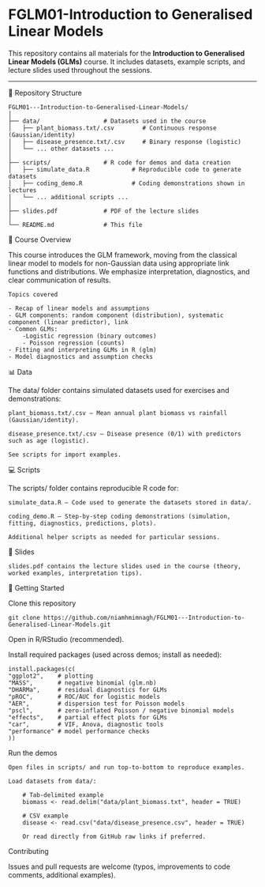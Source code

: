 # FGLM01-Introduction to Generalised Linear Models
This repository contains all materials for the **Introduction to Generalised Linear Models (GLMs)** course. It includes datasets, example scripts, and lecture slides used throughout the sessions.

---

 📂 Repository Structure

```text
FGLM01---Introduction-to-Generalised-Linear-Models/
│
├── data/                  # Datasets used in the course
│   ├── plant_biomass.txt/.csv        # Continuous response (Gaussian/identity)
│   ├── disease_presence.txt/.csv     # Binary response (logistic)
│   └── ... other datasets ...
│
├── scripts/               # R code for demos and data creation
│   ├── simulate_data.R            # Reproducible code to generate datasets
│   ├── coding_demo.R              # Coding demonstrations shown in lectures
│   └── ... additional scripts ...
│
├── slides.pdf             # PDF of the lecture slides
│
└── README.md              # This file
```
📖 Course Overview

This course introduces the GLM framework, moving from the classical linear model to models for non-Gaussian data using appropriate link functions and distributions. We emphasize interpretation, diagnostics, and clear communication of results.

    Topics covered

    - Recap of linear models and assumptions
    - GLM components: random component (distribution), systematic component (linear predictor), link
    - Common GLMs:
        -Logistic regression (binary outcomes)
        - Poisson regression (counts)
    - Fitting and interpreting GLMs in R (glm)
    - Model diagnostics and assumption checks


📊 Data

The data/ folder contains simulated datasets used for exercises and demonstrations:

    plant_biomass.txt/.csv — Mean annual plant biomass vs rainfall (Gaussian/identity).

    disease_presence.txt/.csv — Disease presence (0/1) with predictors such as age (logistic).

    See scripts for import examples.

💻 Scripts

The scripts/ folder contains reproducible R code for:

    simulate_data.R — Code used to generate the datasets stored in data/.

    coding_demo.R — Step-by-step coding demonstrations (simulation, fitting, diagnostics, predictions, plots).

    Additional helper scripts as needed for particular sessions.

📑 Slides

    slides.pdf contains the lecture slides used in the course (theory, worked examples, interpretation tips).
    
🔧 Getting Started

  Clone this repository

    git clone https://github.com/niamhmimnagh/FGLM01---Introduction-to-Generalised-Linear-Models.git

Open in R/RStudio (recommended).

Install required packages (used across demos; install as needed):

    install.packages(c(
    "ggplot2",    # plotting
    "MASS",       # negative binomial (glm.nb)
    "DHARMa",     # residual diagnostics for GLMs
    "pROC",       # ROC/AUC for logistic models
    "AER",        # dispersion test for Poisson models
    "pscl",       # zero-inflated Poisson / negative binomial models
    "effects",    # partial effect plots for GLMs
    "car",        # VIF, Anova, diagnostic tools
    "performance" # model performance checks
    ))

Run the demos

    Open files in scripts/ and run top-to-bottom to reproduce examples.

    Load datasets from data/:

        # Tab-delimited example
        biomass <- read.delim("data/plant_biomass.txt", header = TRUE)

        # CSV example
        disease <- read.csv("data/disease_presence.csv", header = TRUE)

        Or read directly from GitHub raw links if preferred.

Contributing

Issues and pull requests are welcome (typos, improvements to code comments, additional examples).
